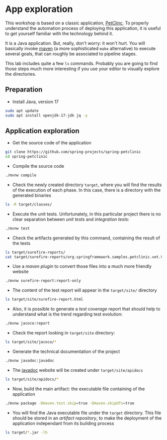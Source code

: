 # App exploration

This workshop is based on a classic application, [PetClinc](https://spring-petclinic.github.io/).
To properly understand the automation process of deploying this application, it is useful to get
yourself familiar with the technology behind it.

It is a Java application. But, really, don't worry: it won't hurt. You will basically invoke
[maven](https://maven.apache.org/) (a more sophisticated `make` alternative) to execute several
goals, that can roughly be associated to pipeline stages.

This lab includes quite a few `ls` commands. Probably you are going to find those steps much
more interesting if you use your editor to visually explore the directories.

## Preparation

* Install Java, version 17

```bash
sudo apt update
sudo apt install openjdk-17-jdk jq -y 
```

## Application exploration

* Get the source code of the application

```bash
git clone https://github.com/spring-projects/spring-petclinic 
cd spring-petclinic 
```

* Compile the source code

```bash
./mvnw compile
```

* Check the newly created directory `target`, where you will find the results
of the execution of each phase. In this case, there is a directory with the
generated binaries

```bash
ls -R target/classes/
```

* Execute the unit tests. Unfortunately, in this particular project there
is no clear separation between *unit tests* and *integration tests*:

```bash
./mvnw test
```

* Check the artifacts generated by this command, containing the result of the tests

```bash
ls target/surefire-reports/
cat target/surefire-reports/org.springframework.samples.petclinic.vet.VetTests.txt
```

* Use a *maven plugin* to convert those files into a much more friendly website

```bash
./mvnw surefire-report:report-only 
```

* The content of the test report will appear in the `target/site/` directory

```bash
ls target/site/surefire-report.html
```

* Also, it is possible to generate a *test coverage* report that should help to understand what
is the trend regarding test evolution:

```bash
./mvnw jacoco:report 
```

* Check the report looking in `target/site` directory:

```bash
ls target/site/jacoco/*
```

* Generate the technical documentation of the project

```bash
./mvnw javadoc:javadoc 
```

* The [javadoc](https://docs.oracle.com/javase/8/docs/technotes/tools/windows/javadoc.html) website will be
created under `target/site/apidocs`

```bash
ls target/site/apidocs/*
```

* Now, build the main artifact: the executable file containing of the application

```bash
./mvnw package -Dmaven.test.skip=true -Dmaven.skipUTs=true
```

* You will find the Java executable file under the `target` directory. This file should be stored in an
*artifact repository*, to make the deployment of the application independant from its building process

```bash
ls target/*.jar -lh
```

